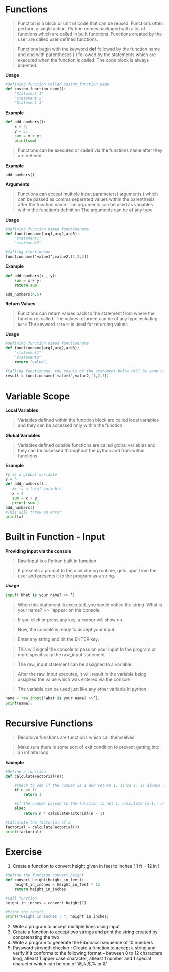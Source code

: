 

# Functions

> Function is a block or unit of code that can be reused.
> Functions often perform a single action.
> Python comes packaged with a lot of
> functions which are called in built functions.
> Functions created by the user are called user defined functions.
>

> Functions begin with the keyword **def** followed by the function name
> and end with  parentheses ( ) followed by the statements which are
> executed when the function is called.
> The code block is always indented.

**Usage**

```python
#Defining function called custom_function_name
def custom_function_name():
	'Statement 1'
	'Statement 2'
	'Statement 3'
```

**Example**

```python
def add_numbers():
	x = 4;
	y = 5;
	sum = x + y;
	print(sum)
```

> Functions can be executed or called via the functions name after they
> are defined.

**Example**

    add_numbers()

**Arguments**

> Functions can accept multiple input parameters( arguments ) which can be passed as 
> comma separated values within the parenthesis after the function name.
> The arguments can be used as variables within the function’s definition
>The arguments can be of any type

**Usage**
```python
#Defining function named functionname
def functionname(arg1,arg2,arg3):
	"statement1"
	"statement2"

#Calling finctioname
functionname(‘value1’,value2,[1,2,3])

```

**Example**

```python
def add_numbers(x , y):
    sum = x + y;
    return sum

add_numbers(4,5)

```

**Return Values**

> Functions can return values back to the statement from where the
> function is called.
> The values returned can be of any type including `None`
> The keyword `return` is used for returning values

**Usage**

```python
#Defining function named functionname
def functionname(arg1,arg2,arg3):
	"statement1"
	"statement2"
	return "value";

#Calling functioname, the result of the statement below will be same as 'value' which was returned in the function
result = functionname('value1',value2,[1,2,3])

```

# Variable Scope

**Local Variables**

> Variables defined within the function block are called local variables
> and they can be accessed only within the function

**Global Variables**

> Variables defined outside functions are called global variables and
> they can be accessed throughout the python and from within functions.

**Example**
```python
#y is a global variable
y = 5
def add_numbers() :
   #x is a local variable
   x = 4
   sum = x + y;
   print( sum )
add_numbers()
#This will throw an error
print(x)
```
# Built in Function - Input

**Providing input via the console**

> Raw Input is a Python built in function

>It presents a prompt to the user during runtime, gets input from
> the user and presents it to the program as a string.

**Usage**

```python
input(‘What is your name? >> ‘)
```

> When this statement is executed, you would notice the string ‘What is
> your name? >> ‘ appear on the console.

> If you click or press any key, a cursor will show up.
 
> Now, the console is ready to accept your input.

> Enter any string and hit the ENTER key.
 
> This will signal the console to pass on your input to the program or
> more specifically the raw_input statement

> The raw_input statement can be assigned to a variable.

> After the raw_input executes, it will result in the variable being
> assigned the value which was entered via the console

> The variable can be used just like any other variable in python.

```python
name = raw_input(‘What is your name? >>’);
print(name);
```

# Recursive Functions

> Recursive functions are functions which call themselves

> Make sure there is some sort of exit condition to prevent getting
> into an infinite loop

**Eaxmple**

```python
#Define a function
def calculateFactorial(n):

    #Check to see if the number is 1 and return 1, since 1! is always 1
    if n == 1:
        return 1

    #If the number passed to the function is not 1, calculate (n-1)! and multiple it to the number
    else:
        return n * calculateFactorial(n - 1)

#Calculate the factorial of 3
factorial = calculateFactorial(3)
print(factorial)

```

# Exercise

1. Create a function to convert height given in feet to inches ( 1 ft = 12 in )
```python
#Define the function convert_height
def convert_height(height_in_feet):
	height_in_inches = height_in_feet * 12
	return height_in_inches

#Call function
height_in_inches = convert_height(7)

#Print the result
print("Height in inches : ", height_in_inches)
```

2. Write a program to accept multiple lines using input
3. Create a function to accept two strings and print the string created by concatenating the two 
4. Write a program to generate the Fibonacci sequence of 10 numbers
5. Password strength checker : Create a function to accept a string  and verify if it conforms to the following format – between 8 to 12 characters long, atleast 1 upper case character, atleast 1 number and 1 special character which can be one of ’@,#,$,% or &’
